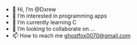 - 👋 Hi, I’m @Dxrew
- 👀 I’m interested in programming apps
- 🌱 I’m currently learning C 
- 💞️ I’m looking to collaborate on ...
- 📫 How to reach me ghostfox0070@gmail.com

<!---
Dxrew/Dxrew is a ✨ special ✨ repository because its `README.md` (this file) appears on your GitHub profile.
You can click the Preview link to take a look at your changes.
--->
